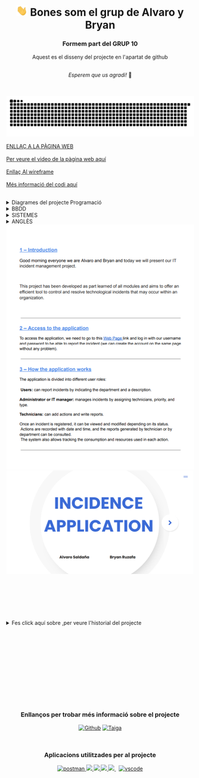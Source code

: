 <h1 align="center"><img src="https://raw.githubusercontent.com/ABSphreak/ABSphreak/master/gifs/Hi.gif" width="30px" /> Bones som el grup de Alvaro y Bryan</h1>
<h3 align="center">Formem part del GRUP 10</h3>

<div align="center">
Aquest es el disseny del projecte en l'apartat de github <br>
 <br>

<i>Esperem que us agradi!</i> 🚀
<br>
<br>
<br>
</div>

<p align = "center">
	<img src = "https://github.com/7oSkaaa/7oSkaaa/blob/output/github-contribution-grid-snake.svg?" alt = "Snake Game"/>
</p>

<a href="http://g10.daw.inspedralbes.cat/" >ENLLAÇ A LA PÀGINA WEB </a> <br> <br>
<a href="https://youtu.be/gKVc9uX9Cko?si=m9oVJPVKjmV1oNii" > Per veure el video de la pàgina web aquí </a> <br> <br>
<a href="https://www.figma.com/design/PFRyiarCOdoHD00SgUn9Gq/WireFrame?node-id=0-1&t=uxsPoFSvvXVfqbmq-1">Enllaç Al wireframe</a> <br> <br>
<a href="https://github.com/inspedralbes/projecte-1daw-24-25-daw1pj-PataPim/tree/main/php">Més informació del codi aquí</a> <br> <br>


<div align="left">
<details>
<summary align="left">Diagrames del projecte Programació
</summary> <br> <br> 
 
  <h2>Diagrames casos d'ús</h2>

	    
  <div>
    <h3>Diagrama Usuari</h3>
    <a href="docs/programació/Diagrama_CU_Usuari.drawio.png">
      <img src="docs/programació/Diagrama_CU_Usuari.drawio.png" />
    </a>
  </div>  

<br><br>

  <div>
    <h3>Diagrama Tecnic</h3>
    <a href="docs/programació/Diagrama_CU_Tecnic.drawio.png">
      <img src="docs/programació/Diagrama_CU_Tecnic.drawio.png" />
    </a>
  </div>

<br><br>

  <div>
    <h3>Diagrama Administrador</h3>
    <a href="docs/programació/Diagrama_CU_Administrador.drawio.png" >
      <img src="docs/programació/Diagrama_CU_Administrador.drawio.png" />
    </a>
  </div>

</details>
</div>


<div>
<details>
<summary align="left">BBDD
</summary> <br> <br>

<div>
  <h2>Esquema Model E-R</h2>
  <a href="docs/bd/Disseny_Model_E-R.drawio.png" >
      <img src="docs/bd/Disseny_Model_E-R.drawio.png" />
    </a>
</div>

</details>
</div>


<div>
<details>
<summary align="left">SISTEMES 
</summary> <br> <br>

<div>
  <h2>Diagrama Arquitectura Sistema</h2>
  <a href="/docs/sistemes/Diagrama_arquitectura_sistema.drawio.png" >
      <img src="/docs/sistemes/Diagrama_arquitectura_sistema.drawio.png"/>
    </a>

<div>
  <h2> Requisits Bàsics per a l'execució de l'aplicació</h2>
  <a href="/docs/sistemes/requisits.pdf" >
      <img src="docs/sistemes/hola.png"/>
    </a>
</div>

<div>
  <a href="/docs/sistemes/requisits.pdf" >
      <img src="docs/sistemes/hola2.png"/>
    </a>


</div>


</details>
</div>

<div>
<details>
<summary align="left">ANGLÈS 
</summary> <br> <br>


  <h2> Requisits Bàsics per a l'execució de l'aplicació</h2>
  <a href="/docs/anglès/Alvaro_Saldaña_Bryan_Ruzafa_User_Guide.pdf" >
      <img src="docs/anglès/hola.png"/>
    </a>
</div>

<div>
  <a href="/docs/anglès/Alvaro_Saldaña_Bryan_Ruzafa_Script.pdf" >
      <img src="docs/anglès/hola2.png"/>
    </a>
</div>


<div>
  <a href="/docs/anglès/Alvaro_Saldaña_Bryan_Ruzafa_Presentation.pdf" >
      <img src="docs/anglès/hola3.png"/>
    </a>
</div>

</details>
</div>


<br>
<br>
<br>
<br>
<br>
<br>
<br>


<div>
<details>
<summary align="left">Fes click aquí sobre ,per veure l'historial del projecte
</summary> <br> <br> 

<strong>22/04/2025</strong> <br> 
<p>En aquest dia creem el Taiga i el grup en el repositori de github també creem el disseny de tot el github per tenir una bona presentacio dels diagrames</p>
<br> <br> 

 <strong>23/04/2025</strong> <br> 
<p> Vam crear els diagrames de casos d'us i els vaig pujar al github i començem l'esquema de pantalles (wireframe) </p> <br> <br>

 <strong>24/04/2025</strong> <br> 
<p> Treballem el el model E-R y conceptual de la base de dades del usuaris tècnics,administrador acabem l'esquema de pantalles de les incidències </p> <br> <br>

 <strong>25/04/2025</strong> <br> 
<p> Convertim el model E-Rconceptual de la base de dades a model Relacional (Creació de taules a la base de dades) i planifiquem el Sprint 1 que farem la setmana vinent</p> <br> <br>

<strong>28/04/2025</strong> <br> 
<p> Vam començar a crear la pàgina d’inici amb HTML, CSS i Bootstrap per fer-la responsive, i vam iniciar la connexió amb la base de dades mitjançant PHP. També es van modificar els repositoris a GitHub i es van penjar els arxius de Docker i els esquemes de la base de dades.</p> <br> <br>

<strong>29/04/2025</strong> <br> 
<p>Vam continuar treballant en el landing page i en la connexió PHP amb la base de dades, es va crear la taula d’incidències i es van penjar a GitHub els esquemes de pantalla i els fitxers de connexió.</p> <br> <br>

<strong>30/04/2025</strong> <br> 
<p> Es van crear els fitxers PHP per establir la connexió amb la base de dades i gestionar la creació d’incidències, es van crear totes les taules a la base de dades i es va configurar el compte al clúster per a la connexió, verificant que tot funcionés correctament amb els contenidors de Docker.</p> <br> <br>

<strong>05/05/2025</strong> <br> 
<p>Es van crear fitxers PHP per processar i editar incidències, aplicar estils a les pàgines ja fetes i modificar alguns camps de la base de dades per fer-los compatibles amb PHP. A més, es va connectar Docker amb Adminer i Apache2 i es va iniciar el SPRINT 2.</p> <br> <br>

<strong>06/05/2025</strong> <br> 
<p> Es va finalitzar el fitxer editar_incidencia.php, permetent modificar incidències i guardar-ne els canvis, i es va crear l’esquema tècnic del projecte amb la documentació dels requisits bàsics per a la seva execució.</p> <br> <br>

<strong>07/05/2025</strong> <br> 
<p> Es va acabar el fitxer delete_incidencia.php i es va iniciar el desenvolupament de documentar_incidencia.php, penjant l’esquema corresponent amb els requisits per a l’execució de l’aplicació. També es va gestionar el compte de MongoDB i es va preparar per emmagatzemar els logs del sistema.</p> <br> <br>

<strong>08/05/2025</strong> <br> 
<p> Es va finalitzar el fitxer documentar_incidencia.php, s’hi va afegir un formulari inicial per a l’edició del contingut de les incidències i es va crear el fitxer consulta_incidencia.php.</p> <br> <br>

<strong>09/05/2025</strong> <br> 
<p> Es va finalitzar la consulta d’incidències i es va començar a desenvolupar la part de gestió de tècnics també es va continuar treballant en tots els fitxers relacionats amb la gestió de tècnics.</p> <br> <br>

<strong>12/05/2025</strong> <br> 
<p> Es va crear el fitxer login.php, s’actualitzà la base de dades per implementar el camp contrasenya a diverses taules i es van implementar les sessions per als diferents usuaris.</p> <br> <br>

<strong>13/05/2025</strong> <br> 
<p> Es va fer la connexió a MongoDB Atlas en producció i es van registrar els primers logs a la base de dades, incloent-hi la URL, l’usuari i el timestamp. També es va implementar el middleware i la connexió Mongo Express per visualitzar els logs.</p> <br> <br>

<strong>14/05/2025</strong> <br> 
<p>Es van millorar els estils CSS de les pàgines i es va crear un menú d’usuari. També es van crear dues pàgines, veurelogs.php i estadistiques.php, que permeten visualitzar els logs i estadístiques del sistema.</p> <br> <br>

<strong>15/05/2025</strong> <br> 
<p>Es va implementar MongoDB en producció de manera definitiva i es van ajustar els estils CSS, aplicant dissenys de Bootstrap a les pàgines veurelogs.php i estadistiques.php.</p> <br> <br>

<strong>16/05/2025</strong> <br> 
<p> Es va redactar i finalitzar el document de guia d’usuari (user guide).</p> <br> <br>



</details>
</div>

<br>
<br>
<br>
<br>
<br>
<br>
<br>
<br>
<br>
<br>
<br>
<br>

<div align="center">
<h3>Enllanços per trobar més informació sobre el projecte</h3>
<p>
<a href="https://github.com/inspedralbes/projecte-1daw-24-25-daw1pj-PataPim" target="_blank"><img alt="Github" src="https://img.shields.io/badge/GitHub-%2312100E.svg?&style=for-the-badge&logo=Github&logoColor=white" width='100' height='30' /></a> 
<a href="https://tree.taiga.io/project/bryanruzafagon-daw1pj10/backlog" target="_blank"><img alt="Taiga" src="https://docs.taiga.io/imgs/logo.png"  width='100' height='30'  /></a> 
</p>
</div>

<br>

<div align="center">
<h3>Aplicacions utilitzades per al projecte </h3> 

<a href="https://www.php.net/" target="_blank"> <img src="https://www.vectorlogo.zone/logos/php/php-icon.svg" alt="postman" width="45" height="45"/> </a> 
    <a href="https://www.w3.org/html/" target="_blank"> <img src="https://img.icons8.com/color/48/000000/html-5.png"/> </a> 
    <a href="https://www.w3schools.com/css/" target="_blank"> <img src="https://img.icons8.com/color/48/000000/css3.png"/> </a> 
    <a href="https://developer.mozilla.org/en-US/docs/Web/JavaScript" target="_blank"> <img src="https://img.icons8.com/color/48/000000/javascript.png"/> </a> 
    <a style="padding-right:8px;" href="https://www.mysql.com/" target="_blank"> <img src="https://img.icons8.com/fluent/50/000000/mysql-logo.png"/> </a>
       <a href="https://code.visualstudio.com/" target="_blank"> <img src="https://www.vectorlogo.zone/logos/visualstudio_code/visualstudio_code-icon.svg" alt="vscode" width="45" height="45"/> </a>

</div>

